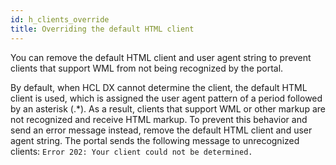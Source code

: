 ```yaml
---
id: h_clients_override
title: Overriding the default HTML client
---
```


You can remove the default HTML client and user agent string to prevent clients that support WML from not being recognized by the portal.

By default, when HCL DX cannot determine the client, the default HTML client is used, which is assigned the user agent pattern of a period followed by an asterisk \(.\*\). As a result, clients that support WML or other markup are not recognized and receive HTML markup. To prevent this behavior and send an error message instead, remove the default HTML client and user agent string. The portal sends the following message to unrecognized clients: `Error 202: Your client could not be determined.`

